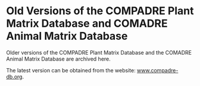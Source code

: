 Old Versions of the COMPADRE Plant Matrix Database and COMADRE Animal Matrix Database
=====================================================================================

Older versions of the COMPADRE Plant Matrix Database and the COMADRE Animal Matrix Database are archived here.

The latest version can be obtained from the website: www.compadre-db.org.